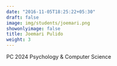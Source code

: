 ```yaml
---
date: "2016-11-05T18:25:22+05:30"
draft: false
image: img/students/joemari.png
showonlyimage: false
title: Joemari Pulido
weight: 3
---
```


PC 2024
Psychology & Computer Science
